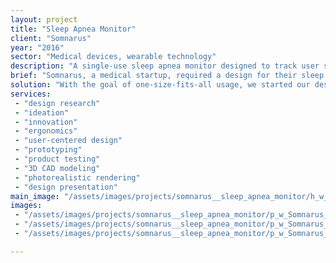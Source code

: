 ```yaml
---
layout: project
title: "Sleep Apnea Monitor"
client: "Somnarus"
year: "2016"
sector: "Medical devices, wearable technology"
description: "A single-use sleep apnea monitor designed to track user sleep data and store it on an memory card for physician analysis and evaluation."
brief: "Somnarus, a medical startup, required a design for their sleep apnea wearable that would meet end-user expectations for comfort and ease-of-use. Additionally, it needed to be user-friendly for doctors and reasonably priced for manufacturing."
solution: "With the goal of one-size-fits-all usage, we started our design discovery work by building functional prototypes to test on clay models and human subjects. Through numerous iterations, we developed a range of different shapes and tested them with various adhesives on multiple face topologies. This process allowed us to discover a universal shape that provides comfortable fit for all users. The monitor is used in two ways: first by the patient at home and then by the doctor. Every element of the form has a functional or instructional reason to clearly communicate how to use it the right way. For example, the landscape orientation with small ridges on both sides informs the patient where to hold the module with both hands when attaching it on the forehead. These same markings are the guideline for the doctor to know where to cut open the module to access the internal SD card with the collected data, without damaging it during the cut."
services:
 - "design research"
 - "ideation"
 - "innovation"
 - "ergonomics"
 - "user-centered design"
 - "prototyping"
 - "product testing"
 - "3D CAD modeling"
 - "photorealistic rendering"
 - "design presentation"
main_image: "/assets/images/projects/somnarus__sleep_apnea_monitor/h_w_Somnarus.jpg"
images:
 - "/assets/images/projects/somnarus__sleep_apnea_monitor/p_w_Somnarus_01.jpg"
 - "/assets/images/projects/somnarus__sleep_apnea_monitor/p_w_Somnarus_02.jpg"
 - "/assets/images/projects/somnarus__sleep_apnea_monitor/p_w_Somnarus_03.jpg"

---
```

